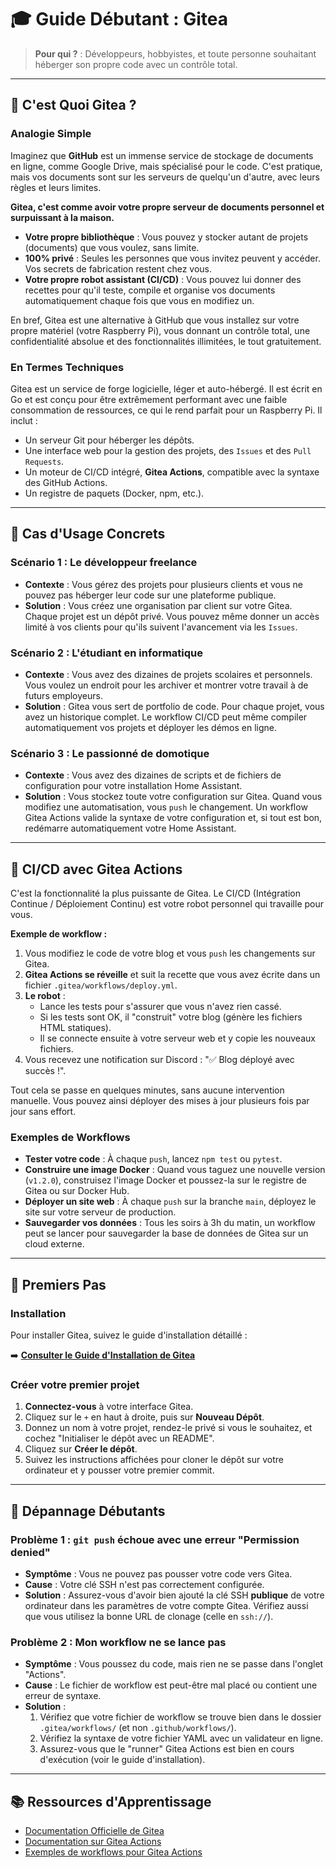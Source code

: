 # 🎓 Guide Débutant : Gitea

> **Pour qui ?** : Développeurs, hobbyistes, et toute personne souhaitant héberger son propre code avec un contrôle total.

---

## 📖 C'est Quoi Gitea ?

### Analogie Simple

Imaginez que **GitHub** est un immense service de stockage de documents en ligne, comme Google Drive, mais spécialisé pour le code. C'est pratique, mais vos documents sont sur les serveurs de quelqu'un d'autre, avec leurs règles et leurs limites.

**Gitea, c'est comme avoir votre propre serveur de documents personnel et surpuissant à la maison.**

*   **Votre propre bibliothèque** : Vous pouvez y stocker autant de projets (documents) que vous voulez, sans limite.
*   **100% privé** : Seules les personnes que vous invitez peuvent y accéder. Vos secrets de fabrication restent chez vous.
*   **Votre propre robot assistant (CI/CD)** : Vous pouvez lui donner des recettes pour qu'il teste, compile et organise vos documents automatiquement chaque fois que vous en modifiez un.

En bref, Gitea est une alternative à GitHub que vous installez sur votre propre matériel (votre Raspberry Pi), vous donnant un contrôle total, une confidentialité absolue et des fonctionnalités illimitées, le tout gratuitement.

### En Termes Techniques

Gitea est un service de forge logicielle, léger et auto-hébergé. Il est écrit en Go et est conçu pour être extrêmement performant avec une faible consommation de ressources, ce qui le rend parfait pour un Raspberry Pi. Il inclut :

*   Un serveur Git pour héberger les dépôts.
*   Une interface web pour la gestion des projets, des `Issues` et des `Pull Requests`.
*   Un moteur de CI/CD intégré, **Gitea Actions**, compatible avec la syntaxe des GitHub Actions.
*   Un registre de paquets (Docker, npm, etc.).

---

## 🎯 Cas d'Usage Concrets

### Scénario 1 : Le développeur freelance
*   **Contexte** : Vous gérez des projets pour plusieurs clients et vous ne pouvez pas héberger leur code sur une plateforme publique.
*   **Solution** : Vous créez une organisation par client sur votre Gitea. Chaque projet est un dépôt privé. Vous pouvez même donner un accès limité à vos clients pour qu'ils suivent l'avancement via les `Issues`.

### Scénario 2 : L'étudiant en informatique
*   **Contexte** : Vous avez des dizaines de projets scolaires et personnels. Vous voulez un endroit pour les archiver et montrer votre travail à de futurs employeurs.
*   **Solution** : Gitea vous sert de portfolio de code. Pour chaque projet, vous avez un historique complet. Le workflow CI/CD peut même compiler automatiquement vos projets et déployer les démos en ligne.

### Scénario 3 : Le passionné de domotique
*   **Contexte** : Vous avez des dizaines de scripts et de fichiers de configuration pour votre installation Home Assistant.
*   **Solution** : Vous stockez toute votre configuration sur Gitea. Quand vous modifiez une automatisation, vous `push` le changement. Un workflow Gitea Actions valide la syntaxe de votre configuration et, si tout est bon, redémarre automatiquement votre Home Assistant.

---

## 🤖 CI/CD avec Gitea Actions

C'est la fonctionnalité la plus puissante de Gitea. Le CI/CD (Intégration Continue / Déploiement Continu) est votre robot personnel qui travaille pour vous.

**Exemple de workflow :**

1.  Vous modifiez le code de votre blog et vous `push` les changements sur Gitea.
2.  **Gitea Actions se réveille** et suit la recette que vous avez écrite dans un fichier `.gitea/workflows/deploy.yml`.
3.  **Le robot** :
    *   Lance les tests pour s'assurer que vous n'avez rien cassé.
    *   Si les tests sont OK, il "construit" votre blog (génère les fichiers HTML statiques).
    *   Il se connecte ensuite à votre serveur web et y copie les nouveaux fichiers.
4.  Vous recevez une notification sur Discord : "✅ Blog déployé avec succès !".

Tout cela se passe en quelques minutes, sans aucune intervention manuelle. Vous pouvez ainsi déployer des mises à jour plusieurs fois par jour sans effort.

### Exemples de Workflows

*   **Tester votre code** : À chaque `push`, lancez `npm test` ou `pytest`.
*   **Construire une image Docker** : Quand vous taguez une nouvelle version (`v1.2.0`), construisez l'image Docker et poussez-la sur le registre de Gitea ou sur Docker Hub.
*   **Déployer un site web** : À chaque `push` sur la branche `main`, déployez le site sur votre serveur de production.
*   **Sauvegarder vos données** : Tous les soirs à 3h du matin, un workflow peut se lancer pour sauvegarder la base de données de Gitea sur un cloud externe.

---

## 🚀 Premiers Pas

### Installation

Pour installer Gitea, suivez le guide d'installation détaillé :

➡️ **[Consulter le Guide d'Installation de Gitea](gitea-setup.md)**

### Créer votre premier projet

1.  **Connectez-vous** à votre interface Gitea.
2.  Cliquez sur le `+` en haut à droite, puis sur **Nouveau Dépôt**.
3.  Donnez un nom à votre projet, rendez-le privé si vous le souhaitez, et cochez "Initialiser le dépôt avec un README".
4.  Cliquez sur **Créer le dépôt**.
5.  Suivez les instructions affichées pour cloner le dépôt sur votre ordinateur et y pousser votre premier commit.

---

## 🐛 Dépannage Débutants

### Problème 1 : `git push` échoue avec une erreur "Permission denied"
*   **Symptôme** : Vous ne pouvez pas pousser votre code vers Gitea.
*   **Cause** : Votre clé SSH n'est pas correctement configurée.
*   **Solution** : Assurez-vous d'avoir bien ajouté la clé SSH **publique** de votre ordinateur dans les paramètres de votre compte Gitea. Vérifiez aussi que vous utilisez la bonne URL de clonage (celle en `ssh://`).

### Problème 2 : Mon workflow ne se lance pas
*   **Symptôme** : Vous poussez du code, mais rien ne se passe dans l'onglet "Actions".
*   **Cause** : Le fichier de workflow est peut-être mal placé ou contient une erreur de syntaxe.
*   **Solution** : 
    1.  Vérifiez que votre fichier de workflow se trouve bien dans le dossier `.gitea/workflows/` (et non `.github/workflows/`).
    2.  Vérifiez la syntaxe de votre fichier YAML avec un validateur en ligne.
    3.  Assurez-vous que le "runner" Gitea Actions est bien en cours d'exécution (voir le guide d'installation).

---

## 📚 Ressources d'Apprentissage

*   [Documentation Officielle de Gitea](https://docs.gitea.io/)
*   [Documentation sur Gitea Actions](https://docs.gitea.io/en-us/usage/actions/overview/)
*   [Exemples de workflows pour Gitea Actions](examples/workflows/README.md)

